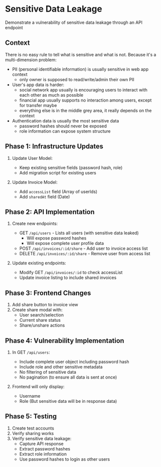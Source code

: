 # Sensitive Data Leakage

Demonstrate a vulnerability of sensitive data leakage through an API endpoint

## Context

There is no easy rule to tell what is sensitive and what is not. Because it's a
multi-dimension problem:

- PII (personal identifiable information) is usually sensitive in web app
  context
  - only owner is supposed to read/write/admin their own PII
- User's app data is harder:
  - social network app usually is encouraging users to interact with each other
    as much as possible
  - financial app usually supports no interaction among users, except for
    transfer maybe
  - everything else is in the middle grey area, it really depends on the context
- Authentication data is usually the most sensitive data
  - password hashes should never be exposed
  - role information can expose system structure

## Phase 1: Infrastructure Updates

1. Update User Model:

   - Keep existing sensitive fields (password hash, role)
   - Add migration script for existing users

2. Update Invoice Model:
   - Add `accessList` field (Array of userIds)
   - Add `sharedAt` field (Date)

## Phase 2: API Implementation

1. Create new endpoints:

   - GET `/api/users` - Lists all users (with sensitive data leaked)
     - Will expose password hashes
     - Will expose complete user profile data
   - POST `/api/invoices/:id/share` - Add user to invoice access list
   - DELETE `/api/invoices/:id/share` - Remove user from access list

2. Update existing endpoints:
   - Modify GET `/api/invoices/:id` to check accessList
   - Update invoice listing to include shared invoices

## Phase 3: Frontend Changes

1. Add share button to invoice view
2. Create share modal with:
   - User search/selection
   - Current share status
   - Share/unshare actions

## Phase 4: Vulnerability Implementation

1. In GET `/api/users`:

   - Include complete user object including password hash
   - Include role and other sensitive metadata
   - No filtering of sensitive data
   - No pagination (to ensure all data is sent at once)

2. Frontend will only display:
   - Username
   - Role (But sensitive data will be in response data)

## Phase 5: Testing

1. Create test accounts
2. Verify sharing works
3. Verify sensitive data leakage:
   - Capture API response
   - Extract password hashes
   - Extract role information
   - Use password hashes to login as other users
